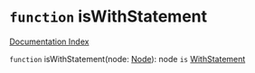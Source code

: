 # `function` isWithStatement

[Documentation Index](../README.md)

`function` isWithStatement(node: [Node](../interface.Node/README.md)): node `is` [WithStatement](../interface.WithStatement/README.md)